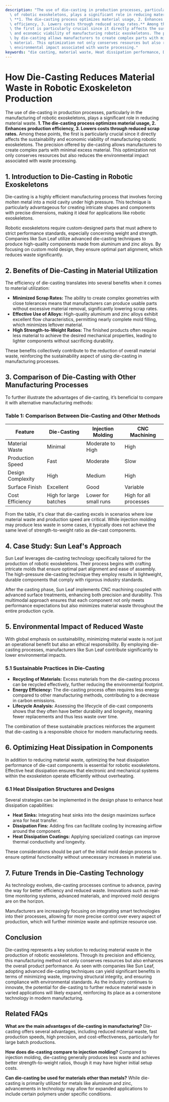 ```yaml
---
description: "The use of die-casting in production processes, particularly in the manufacturing\
  \ of robotic exoskeletons, plays a significant role in reducing material waste.\
  \ **1. The die-casting process optimizes material usage, 2. Enhances production\
  \ efficiency, 3. Lowers costs through reduced scrap rates.** Among these points,\
  \ the first is particularly crucial since it directly affects the sustainability\
  \ and economic viability of manufacturing robotic exoskeletons. The precision offered\
  \ by die-casting allows manufacturers to create complex parts with minimal excess\
  \ material. This optimization not only conserves resources but also reduces the\
  \ environmental impact associated with waste processing."
keywords: "die casting, material waste, Heat dissipation performance, Die-cast aluminum"
---
```

# How Die-Casting Reduces Material Waste in Robotic Exoskeleton Production

The use of die-casting in production processes, particularly in the manufacturing of robotic exoskeletons, plays a significant role in reducing material waste. **1. The die-casting process optimizes material usage, 2. Enhances production efficiency, 3. Lowers costs through reduced scrap rates.** Among these points, the first is particularly crucial since it directly affects the sustainability and economic viability of manufacturing robotic exoskeletons. The precision offered by die-casting allows manufacturers to create complex parts with minimal excess material. This optimization not only conserves resources but also reduces the environmental impact associated with waste processing.

## **1. Introduction to Die-Casting in Robotic Exoskeletons**

Die-casting is a highly efficient manufacturing process that involves forcing molten metal into a mold cavity under high pressure. This technique is particularly advantageous for creating intricate shapes and components with precise dimensions, making it ideal for applications like robotic exoskeletons. 

Robotic exoskeletons require custom-designed parts that must adhere to strict performance standards, especially concerning weight and strength. Companies like Sun Leaf utilize advanced die-casting techniques to produce high-quality components made from aluminum and zinc alloys. By focusing on custom mold design, they ensure optimal part alignment, which reduces waste significantly.

## **2. Benefits of Die-Casting in Material Utilization**

The efficiency of die-casting translates into several benefits when it comes to material utilization:

- **Minimized Scrap Rates:** The ability to create complex geometries with close tolerances means that manufacturers can produce usable parts without excessive material removal, significantly lowering scrap rates.
- **Effective Use of Alloys:** High-quality aluminum and zinc alloys exhibit excellent flow characteristics, permitting nearly complete mold filling, which minimizes leftover material.
- **High Strength-to-Weight Ratios:** The finished products often require less material to achieve the desired mechanical properties, leading to lighter components without sacrificing durability.

These benefits collectively contribute to the reduction of overall material waste, reinforcing the sustainability aspect of using die-casting in manufacturing processes.

## **3. Comparison of Die-Casting with Other Manufacturing Processes**

To further illustrate the advantages of die-casting, it’s beneficial to compare it with alternative manufacturing methods:

### **Table 1: Comparison Between Die-Casting and Other Methods**

| Feature                | Die-Casting            | Injection Molding      | CNC Machining            |
|------------------------|-----------------------|------------------------|--------------------------|
| Material Waste         | Minimal                | Moderate to High       | High                     |
| Production Speed       | Fast                   | Moderate               | Slow                     |
| Design Complexity       | High                   | Medium                 | High                     |
| Surface Finish          | Excellent              | Good                   | Variable                 |
| Cost Efficiency        | High for large batches | Lower for small runs   | High for all processes    |

From the table, it's clear that die-casting excels in scenarios where low material waste and production speed are critical. While injection molding may produce less waste in some cases, it typically does not achieve the same level of strength-to-weight ratio as die-cast components.

## **4. Case Study: Sun Leaf's Approach**

Sun Leaf leverages die-casting technology specifically tailored for the production of robotic exoskeletons. Their process begins with crafting intricate molds that ensure optimal part alignment and ease of assembly. The high-pressure die-casting technique they employ results in lightweight, durable components that comply with rigorous industry standards.

After the casting phase, Sun Leaf implements CNC machining coupled with advanced surface treatments, enhancing both precision and durability. This multimodal approach ensures that each component not only meets performance expectations but also minimizes material waste throughout the entire production cycle.

## **5. Environmental Impact of Reduced Waste**

With global emphasis on sustainability, minimizing material waste is not just an operational benefit but also an ethical responsibility. By employing die-casting processes, manufacturers like Sun Leaf contribute significantly to lower environmental impacts. 

### **5.1 Sustainable Practices in Die-Casting**

- **Recycling of Materials:** Excess materials from the die-casting process can be recycled effectively, further reducing the environmental footprint.
- **Energy Efficiency:** The die-casting process often requires less energy compared to other manufacturing methods, contributing to a decrease in carbon emissions.
- **Lifecycle Analysis:** Assessing the lifecycle of die-cast components shows that they often have better durability and longevity, meaning fewer replacements and thus less waste over time.

The combination of these sustainable practices reinforces the argument that die-casting is a responsible choice for modern manufacturing needs.

## **6. Optimizing Heat Dissipation in Components**

In addition to reducing material waste, optimizing the heat dissipation performance of die-cast components is essential for robotic exoskeletons. Effective heat dissipation ensures that electronic and mechanical systems within the exoskeleton operate efficiently without overheating.

### **6.1 Heat Dissipation Structures and Designs**

Several strategies can be implemented in the design phase to enhance heat dissipation capabilities:

- **Heat Sinks:** Integrating heat sinks into the design maximizes surface area for heat transfer.
- **Dissipation Fins:** Adding fins can facilitate cooling by increasing airflow around the component.
- **Heat Dissipation Coatings:** Applying specialized coatings can improve thermal conductivity and longevity.

These considerations should be part of the initial mold design process to ensure optimal functionality without unnecessary increases in material use.

## **7. Future Trends in Die-Casting Technology**

As technology evolves, die-casting processes continue to advance, paving the way for better efficiency and reduced waste. Innovations such as real-time monitoring systems, advanced materials, and improved mold designs are on the horizon. 

Manufacturers are increasingly focusing on integrating smart technologies into their processes, allowing for more precise control over every aspect of production, which will further minimize waste and optimize resource use.

## **Conclusion**

Die-casting represents a key solution to reducing material waste in the production of robotic exoskeletons. Through its precision and efficiency, this manufacturing method not only conserves resources but also enhances the overall product performance. As seen with companies like Sun Leaf, adopting advanced die-casting techniques can yield significant benefits in terms of minimizing waste, improving structural integrity, and ensuring compliance with environmental standards. As the industry continues to innovate, the potential for die-casting to further reduce material waste in varied applications will likely expand, reinforcing its place as a cornerstone technology in modern manufacturing.

## Related FAQs

**What are the main advantages of die-casting in manufacturing?**
Die-casting offers several advantages, including reduced material waste, fast production speeds, high precision, and cost-effectiveness, particularly for large batch productions.

**How does die-casting compare to injection molding?**
Compared to injection molding, die-casting generally produces less waste and achieves better strength-to-weight ratios, though it may have higher initial setup costs.

**Can die-casting be used for materials other than metals?**
While die-casting is primarily utilized for metals like aluminum and zinc, advancements in technology may allow for expanded applications to include certain polymers under specific conditions.
